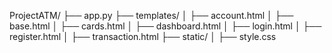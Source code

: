 ProjectATM/
├── app.py
├── templates/
│   ├── account.html
│   ├── base.html
│   ├── cards.html
│   ├── dashboard.html
│   ├── login.html
│   ├── register.html
│   ├── transaction.html
├── static/
│   ├── style.css